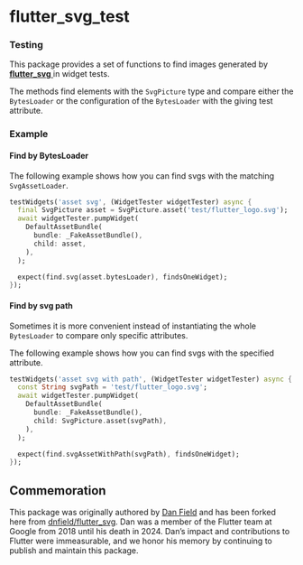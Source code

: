 # flutter_svg_test

### Testing

This package provides a set of functions to find images generated by
[**flutter_svg**  ](https://github.com/dnfield/flutter_svg/tree/master/packages/flutter_svg)
in widget tests.

The methods find elements with the `SvgPicture` type and compare either the `BytesLoader` or the
configuration of the `BytesLoader` with the giving test attribute.

### Example

#### Find by BytesLoader

The following example shows how you can find svgs with the matching `SvgAssetLoader`.

<?code-excerpt "test/flutter_svg_test_test.dart (ByLoader)"?>
```dart
testWidgets('asset svg', (WidgetTester widgetTester) async {
  final SvgPicture asset = SvgPicture.asset('test/flutter_logo.svg');
  await widgetTester.pumpWidget(
    DefaultAssetBundle(
      bundle: _FakeAssetBundle(),
      child: asset,
    ),
  );

  expect(find.svg(asset.bytesLoader), findsOneWidget);
});
```

#### Find by svg path

Sometimes it is more convenient instead of instantiating the whole `BytesLoader`
to compare only specific attributes.

The following example shows how you can find svgs with the specified attribute.

<?code-excerpt "test/flutter_svg_test_test.dart (ByPath)"?>
```dart
testWidgets('asset svg with path', (WidgetTester widgetTester) async {
  const String svgPath = 'test/flutter_logo.svg';
  await widgetTester.pumpWidget(
    DefaultAssetBundle(
      bundle: _FakeAssetBundle(),
      child: SvgPicture.asset(svgPath),
    ),
  );

  expect(find.svgAssetWithPath(svgPath), findsOneWidget);
});
```

## Commemoration

This package was originally authored by
[Dan Field](https://github.com/dnfield) and has been forked here
from [dnfield/flutter_svg](https://github.com/dnfield/flutter_svg).
Dan was a member of the Flutter team at Google from 2018 until his death
in 2024. Dan’s impact and contributions to Flutter were immeasurable, and we
honor his memory by continuing to publish and maintain this package.
